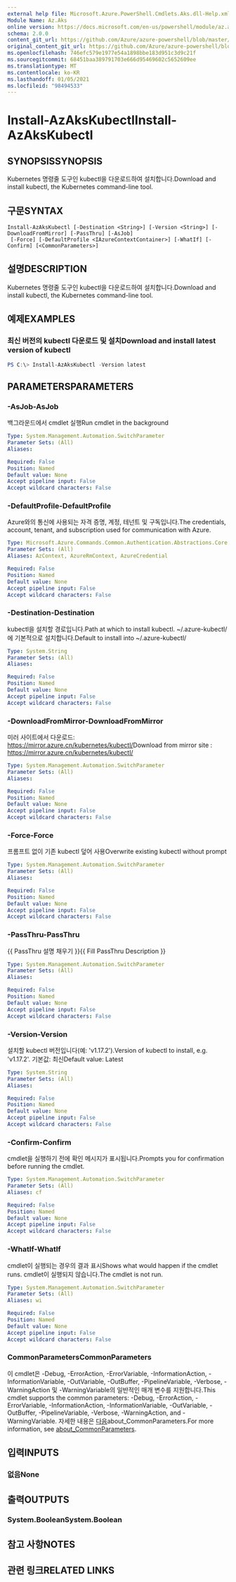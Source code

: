 ```yaml
---
external help file: Microsoft.Azure.PowerShell.Cmdlets.Aks.dll-Help.xml
Module Name: Az.Aks
online version: https://docs.microsoft.com/en-us/powershell/module/az.aks/install-azakskubectl
schema: 2.0.0
content_git_url: https://github.com/Azure/azure-powershell/blob/master/src/Aks/Aks/help/Install-AzAksKubectl.md
original_content_git_url: https://github.com/Azure/azure-powershell/blob/master/src/Aks/Aks/help/Install-AzAksKubectl.md
ms.openlocfilehash: 746efc579e1977e54a1898bbe183d951c3d9c21f
ms.sourcegitcommit: 68451baa389791703e666d95469602c5652609ee
ms.translationtype: MT
ms.contentlocale: ko-KR
ms.lasthandoff: 01/05/2021
ms.locfileid: "98494533"
---
```

# <span data-ttu-id="6c895-101">Install-AzAksKubectl</span><span class="sxs-lookup"><span data-stu-id="6c895-101">Install-AzAksKubectl</span></span>

## <span data-ttu-id="6c895-102">SYNOPSIS</span><span class="sxs-lookup"><span data-stu-id="6c895-102">SYNOPSIS</span></span>
<span data-ttu-id="6c895-103">Kubernetes 명령줄 도구인 kubectl을 다운로드하여 설치합니다.</span><span class="sxs-lookup"><span data-stu-id="6c895-103">Download and install kubectl, the Kubernetes command-line tool.</span></span>

## <span data-ttu-id="6c895-104">구문</span><span class="sxs-lookup"><span data-stu-id="6c895-104">SYNTAX</span></span>

```
Install-AzAksKubectl [-Destination <String>] [-Version <String>] [-DownloadFromMirror] [-PassThru] [-AsJob]
 [-Force] [-DefaultProfile <IAzureContextContainer>] [-WhatIf] [-Confirm] [<CommonParameters>]
```

## <span data-ttu-id="6c895-105">설명</span><span class="sxs-lookup"><span data-stu-id="6c895-105">DESCRIPTION</span></span>
<span data-ttu-id="6c895-106">Kubernetes 명령줄 도구인 kubectl을 다운로드하여 설치합니다.</span><span class="sxs-lookup"><span data-stu-id="6c895-106">Download and install kubectl, the Kubernetes command-line tool.</span></span>

## <span data-ttu-id="6c895-107">예제</span><span class="sxs-lookup"><span data-stu-id="6c895-107">EXAMPLES</span></span>

### <span data-ttu-id="6c895-108">최신 버전의 kubectl 다운로드 및 설치</span><span class="sxs-lookup"><span data-stu-id="6c895-108">Download and install latest version of kubectl</span></span>
```powershell
PS C:\> Install-AzAksKubectl -Version latest
```

## <span data-ttu-id="6c895-109">PARAMETERS</span><span class="sxs-lookup"><span data-stu-id="6c895-109">PARAMETERS</span></span>

### <span data-ttu-id="6c895-110">-AsJob</span><span class="sxs-lookup"><span data-stu-id="6c895-110">-AsJob</span></span>
<span data-ttu-id="6c895-111">백그라운드에서 cmdlet 실행</span><span class="sxs-lookup"><span data-stu-id="6c895-111">Run cmdlet in the background</span></span>

```yaml
Type: System.Management.Automation.SwitchParameter
Parameter Sets: (All)
Aliases:

Required: False
Position: Named
Default value: None
Accept pipeline input: False
Accept wildcard characters: False
```

### <span data-ttu-id="6c895-112">-DefaultProfile</span><span class="sxs-lookup"><span data-stu-id="6c895-112">-DefaultProfile</span></span>
<span data-ttu-id="6c895-113">Azure와의 통신에 사용되는 자격 증명, 계정, 테넌트 및 구독입니다.</span><span class="sxs-lookup"><span data-stu-id="6c895-113">The credentials, account, tenant, and subscription used for communication with Azure.</span></span>

```yaml
Type: Microsoft.Azure.Commands.Common.Authentication.Abstractions.Core.IAzureContextContainer
Parameter Sets: (All)
Aliases: AzContext, AzureRmContext, AzureCredential

Required: False
Position: Named
Default value: None
Accept pipeline input: False
Accept wildcard characters: False
```

### <span data-ttu-id="6c895-114">-Destination</span><span class="sxs-lookup"><span data-stu-id="6c895-114">-Destination</span></span>
<span data-ttu-id="6c895-115">kubectl을 설치할 경로입니다.</span><span class="sxs-lookup"><span data-stu-id="6c895-115">Path at which to install kubectl.</span></span>
<span data-ttu-id="6c895-116">~/.azure-kubectl/에 기본적으로 설치합니다.</span><span class="sxs-lookup"><span data-stu-id="6c895-116">Default to install into ~/.azure-kubectl/</span></span>

```yaml
Type: System.String
Parameter Sets: (All)
Aliases:

Required: False
Position: Named
Default value: None
Accept pipeline input: False
Accept wildcard characters: False
```

### <span data-ttu-id="6c895-117">-DownloadFromMirror</span><span class="sxs-lookup"><span data-stu-id="6c895-117">-DownloadFromMirror</span></span>
<span data-ttu-id="6c895-118">미러 사이트에서 다운로드: https://mirror.azure.cn/kubernetes/kubectl/</span><span class="sxs-lookup"><span data-stu-id="6c895-118">Download from mirror site : https://mirror.azure.cn/kubernetes/kubectl/</span></span>

```yaml
Type: System.Management.Automation.SwitchParameter
Parameter Sets: (All)
Aliases:

Required: False
Position: Named
Default value: None
Accept pipeline input: False
Accept wildcard characters: False
```

### <span data-ttu-id="6c895-119">-Force</span><span class="sxs-lookup"><span data-stu-id="6c895-119">-Force</span></span>
<span data-ttu-id="6c895-120">프롬프트 없이 기존 kubectl 덮어 사용</span><span class="sxs-lookup"><span data-stu-id="6c895-120">Overwrite existing kubectl without prompt</span></span>

```yaml
Type: System.Management.Automation.SwitchParameter
Parameter Sets: (All)
Aliases:

Required: False
Position: Named
Default value: None
Accept pipeline input: False
Accept wildcard characters: False
```

### <span data-ttu-id="6c895-121">-PassThru</span><span class="sxs-lookup"><span data-stu-id="6c895-121">-PassThru</span></span>
<span data-ttu-id="6c895-122">{{ PassThru 설명 채우기 }}</span><span class="sxs-lookup"><span data-stu-id="6c895-122">{{ Fill PassThru Description }}</span></span>

```yaml
Type: System.Management.Automation.SwitchParameter
Parameter Sets: (All)
Aliases:

Required: False
Position: Named
Default value: None
Accept pipeline input: False
Accept wildcard characters: False
```

### <span data-ttu-id="6c895-123">-Version</span><span class="sxs-lookup"><span data-stu-id="6c895-123">-Version</span></span>
<span data-ttu-id="6c895-124">설치할 kubectl 버전입니다(예: 'v1.17.2').</span><span class="sxs-lookup"><span data-stu-id="6c895-124">Version of kubectl to install, e.g. 'v1.17.2'.</span></span>
<span data-ttu-id="6c895-125">기본값: 최신</span><span class="sxs-lookup"><span data-stu-id="6c895-125">Default value: Latest</span></span>

```yaml
Type: System.String
Parameter Sets: (All)
Aliases:

Required: False
Position: Named
Default value: None
Accept pipeline input: False
Accept wildcard characters: False
```

### <span data-ttu-id="6c895-126">-Confirm</span><span class="sxs-lookup"><span data-stu-id="6c895-126">-Confirm</span></span>
<span data-ttu-id="6c895-127">cmdlet을 실행하기 전에 확인 메시지가 표시됩니다.</span><span class="sxs-lookup"><span data-stu-id="6c895-127">Prompts you for confirmation before running the cmdlet.</span></span>

```yaml
Type: System.Management.Automation.SwitchParameter
Parameter Sets: (All)
Aliases: cf

Required: False
Position: Named
Default value: None
Accept pipeline input: False
Accept wildcard characters: False
```

### <span data-ttu-id="6c895-128">-WhatIf</span><span class="sxs-lookup"><span data-stu-id="6c895-128">-WhatIf</span></span>
<span data-ttu-id="6c895-129">cmdlet이 실행되는 경우의 결과 표시</span><span class="sxs-lookup"><span data-stu-id="6c895-129">Shows what would happen if the cmdlet runs.</span></span>
<span data-ttu-id="6c895-130">cmdlet이 실행되지 않습니다.</span><span class="sxs-lookup"><span data-stu-id="6c895-130">The cmdlet is not run.</span></span>

```yaml
Type: System.Management.Automation.SwitchParameter
Parameter Sets: (All)
Aliases: wi

Required: False
Position: Named
Default value: None
Accept pipeline input: False
Accept wildcard characters: False
```

### <span data-ttu-id="6c895-131">CommonParameters</span><span class="sxs-lookup"><span data-stu-id="6c895-131">CommonParameters</span></span>
<span data-ttu-id="6c895-132">이 cmdlet은 -Debug, -ErrorAction, -ErrorVariable, -InformationAction, -InformationVariable, -OutVariable, -OutBuffer, -PipelineVariable, -Verbose, -WarningAction 및 -WarningVariable의 일반적인 매개 변수를 지원합니다.</span><span class="sxs-lookup"><span data-stu-id="6c895-132">This cmdlet supports the common parameters: -Debug, -ErrorAction, -ErrorVariable, -InformationAction, -InformationVariable, -OutVariable, -OutBuffer, -PipelineVariable, -Verbose, -WarningAction, and -WarningVariable.</span></span> <span data-ttu-id="6c895-133">자세한 내용은 [다음](http://go.microsoft.com/fwlink/?LinkID=113216)about_CommonParameters.</span><span class="sxs-lookup"><span data-stu-id="6c895-133">For more information, see [about_CommonParameters](http://go.microsoft.com/fwlink/?LinkID=113216).</span></span>

## <span data-ttu-id="6c895-134">입력</span><span class="sxs-lookup"><span data-stu-id="6c895-134">INPUTS</span></span>

### <span data-ttu-id="6c895-135">없음</span><span class="sxs-lookup"><span data-stu-id="6c895-135">None</span></span>

## <span data-ttu-id="6c895-136">출력</span><span class="sxs-lookup"><span data-stu-id="6c895-136">OUTPUTS</span></span>

### <span data-ttu-id="6c895-137">System.Boolean</span><span class="sxs-lookup"><span data-stu-id="6c895-137">System.Boolean</span></span>

## <span data-ttu-id="6c895-138">참고 사항</span><span class="sxs-lookup"><span data-stu-id="6c895-138">NOTES</span></span>

## <span data-ttu-id="6c895-139">관련 링크</span><span class="sxs-lookup"><span data-stu-id="6c895-139">RELATED LINKS</span></span>
